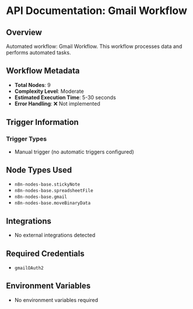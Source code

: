 # API Documentation: Gmail Workflow

## Overview
Automated workflow: Gmail Workflow. This workflow processes data and performs automated tasks.

## Workflow Metadata
- **Total Nodes**: 9
- **Complexity Level**: Moderate
- **Estimated Execution Time**: 5-30 seconds
- **Error Handling**: ❌ Not implemented

## Trigger Information
### Trigger Types
- Manual trigger (no automatic triggers configured)

## Node Types Used
- `n8n-nodes-base.stickyNote`
- `n8n-nodes-base.spreadsheetFile`
- `n8n-nodes-base.gmail`
- `n8n-nodes-base.moveBinaryData`

## Integrations
- No external integrations detected

## Required Credentials
- `gmailOAuth2`

## Environment Variables
- No environment variables required
